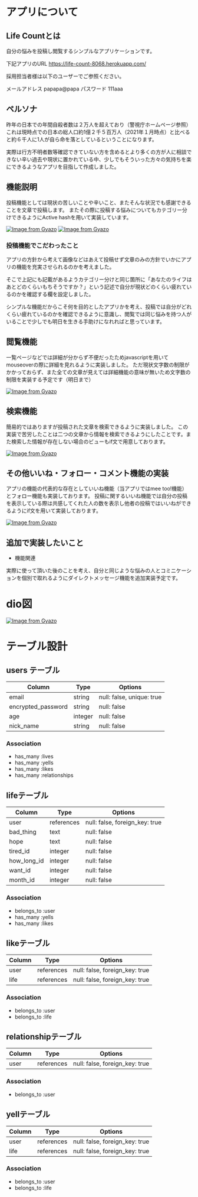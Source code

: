 # アプリについて
## Life Countとは
自分の悩みを投稿し閲覧するシンプルなアプリケーションです。

下記アプリのURL
https://life-count-8068.herokuapp.com/

採用担当者様は以下のユーザーでご参照ください。

メールアドレス  papapa@papa
パスワード     111aaa


## ペルソナ
昨年の日本での年間自殺者数は２万人を超えており（警視庁ホームページ参照）これは現時点での日本の総人口約1億２千５百万人（2021年１月時点）と比べると約６千人に1人が自ら命を落としているということになります。

実際は行方不明者数等確認できていない方を含めるとより多くの方が人に相談できない辛い過去や現状に置かれている中、少しでもそういった方々の気持ちを楽にできるようなアプリを目指して作成しました。

## 機能説明
投稿機能としては現状の苦しいことや辛いこと、またそんな状況でも感謝できることを文章で投稿します。
またその際に投稿する悩みについてもカテゴリー分けできるようにActive hashを用いて実装しています。

[![Image from Gyazo](https://i.gyazo.com/a5e2efc7eee420e545c90f1eae0413ec.png)](https://gyazo.com/a5e2efc7eee420e545c90f1eae0413ec)
[![Image from Gyazo](https://i.gyazo.com/966e65541b18bf46c3cb21f775ad6438.png)](https://gyazo.com/966e65541b18bf46c3cb21f775ad6438)

### 投稿機能でこだわったこと

アプリの方針から考えて画像などはあえて投稿せず文章のみの方針でいかにアプリの機能を充実させられるのかを考えました。

そこで上記にも記載があるようカテゴリー分けと同じ箇所に「あなたのライフはあとどのくらいもちそうですか？」という記述で自分が現状どのくらい疲れているのかを確認する欄を設定しました。

シンプルな機能だからこそ何を目的としたアプリかを考え、投稿では自分がどれくらい疲れているのかを確認できるように意識し、閲覧では同じ悩みを持つ人がいることで少しでも明日を生きる手助けになれればと思っています。

## 閲覧機能

一覧ページなどでは詳細が分からず不便だったためjavascriptを用いてmouseoverの際に詳細を見れるように実装しました。
ただ現状文字数の制限がかかっておらず、また全ての文章が見えては詳細機能の意味が無いため文字数の制限を実装する予定です（明日まで）

[![Image from Gyazo](https://i.gyazo.com/eef299d6e5126fba92e9220eac306d9d.gif)](https://gyazo.com/eef299d6e5126fba92e9220eac306d9d)


## 検索機能
簡易的ではありますが投稿された文章を検索できるように実装しました。
この実装で苦労したことは二つの文章から情報を検索できるようにしたことです。また検索した情報が存在しない場合のビューもif文で用意しております。

[![Image from Gyazo](https://i.gyazo.com/b286cbe50805a23d1f61949bec462191.png)](https://gyazo.com/b286cbe50805a23d1f61949bec462191)

## その他いいね・フォロー・コメント機能の実装
アプリの機能の代表的な存在としていいね機能（当アプリではmee too!機能）とフォロー機能も実装しております。
投稿に関するいいね機能では自分の投稿を表示している際は共感してくれた人の数を表示し他者の投稿ではいいねができるようにif文を用いて実装しております。

[![Image from Gyazo](https://i.gyazo.com/3677f2df19fc63b4f301e6ac7fca48cb.gif)](https://gyazo.com/3677f2df19fc63b4f301e6ac7fca48cb)


## 追加で実装したいこと

- 機能関連

実際に使って頂いた後のことを考え、自分と同じような悩みの人とコミニケーションを個別で取れるようにダイレクトメッセージ機能を追加実装予定です。


# dio図

[![Image from Gyazo](https://i.gyazo.com/ea71182b55ca1b9eeb53738fd7b110c2.png)](https://gyazo.com/ea71182b55ca1b9eeb53738fd7b110c2)

# テーブル設計


## users テーブル

| Column              | Type    | Options                   |
| ------------------- | ------- | ------------------------- |
| email               | string  | null: false, unique: true |
| encrypted_password  | string  | null: false               |
| age                 | integer | null: false               |
| nick_name           | string  | null: false               |

### Association

- has_many :lives
- has_many :yells
- has_many :likes
- has_many :relationships



##  lifeテーブル

| Column      | Type       | Options                        |
| ----------- | ---------- | ------------------------------ |
| user        | references | null: false, foreign_key: true |
| bad_thing   | text       | null: false                    |
| hope        | text       | null: false                    |
| tired_id    | integer    | null: false                    |
| how_long_id | integer    | null: false                    |
| want_id     | integer    | null: false                    |
| month_id    | integer    | null: false                    |
### Association

- belongs_to :user
- has_many :yells
- has_many :likes



##  likeテーブル

| Column      | Type       | Options                        |
| ----------- | ---------- | ------------------------------ |
| user        | references | null: false, foreign_key: true |
| life        | references | null: false, foreign_key: true |
### Association

- belongs_to :user
- belongs_to :life



##  relationshipテーブル

| Column      | Type       | Options                        |
| ----------- | ---------- | ------------------------------ |
| user        | references | null: false, foreign_key: true |

### Association

- belongs_to :user


##  yellテーブル

| Column      | Type       | Options                        |
| ----------- | ---------- | ------------------------------ |
| user        | references | null: false, foreign_key: true |
| life        | references | null: false, foreign_key: true |
### Association

- belongs_to :user
- belongs_to :life







